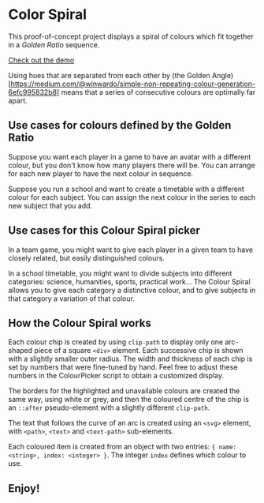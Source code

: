 # Color Spiral #

This proof-of-concept project displays a spiral of colours which fit together in a _Golden Ratio_ sequence.

[Check out the demo](https://funforks.github.io/Color-Spiral/)



Using hues that are separated from each other by (the Golden Angle)[https://medium.com/@winwardo/simple-non-repeating-colour-generation-6efc995832b8] means that a series of consecutive colours are optimally far apart.

## Use cases for colours defined by the Golden Ratio
Suppose you want each player in a game to have an avatar with a different colour, but you don't know how many players there will be. You can arrange for each new player to have the next colour in sequence.

Suppose you run a school and want to create a timetable with a different colour for each subject. You can assign the next colour in the series to each new subject that you add.

## Use cases for this Colour Spiral picker
In a team game, you might want to give each player in a given team to have closely related, but easily distinguished colours.

In a school timetable, you might want to divide subjects into different categories: science, humanities, sports, practical work... The Colour Spiral allows you to give each category a distinctive colour, and to give subjects in that category a variation of that colour.

## How the Colour Spiral works
Each colour chip is created by using `clip-path` to display only one arc-shaped piece of a square `<div>` element. Each successive chip is shown with a slightly smaller outer radius. The width and thickness of each chip is set by numbers that were fine-tuned by hand. Feel free to adjust these numbers in the ColourPicker script to obtain a customized display.

The borders for the highlighted and unavailable colours are created the same way, using white or grey, and then the coloured centre of the chip is an `::after` pseudo-element with a slightly different `clip-path`.

The text that follows the curve of an arc is created using an `<svg>` element, with `<path>`, `<text>` and `<text-path>` sub-elements.

Each coloured item is created from an object with two entries: `{ name: <string>, index: <integer> }`. The integer `index` defines which colour to use.

## Enjoy!